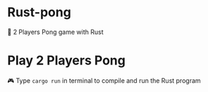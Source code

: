 # Rust-pong
🏓 2 Players Pong game with Rust


# Play 2 Players Pong
🎮 Type ```cargo run``` in terminal to compile and run the Rust program
